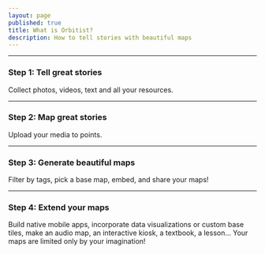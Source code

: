 ```yaml
---
layout: page
published: true
title: What is Orbitist?
description: How to tell stories with beautiful maps
---
```

<hr>
<div class="row">
	<div class="col-md-2" style="text-align: center;">
		<i style="font-size:100px;" class="fa fa-camera-retro"></i>
	</div><!-- col-md-2 -->
	<div class="col-md-10">
		<h3>Step 1: Tell great stories</h3>
		<p class="lead">Collect photos, videos, text and all your resources.</p>
	</div><!-- col-md-10 -->
</div><!-- row -->
<hr>
<div class="row">
	<div class="col-md-2" style="text-align: center;">
		<i style="font-size:100px;" class="fa fa-map-marker"></i>
	</div><!-- col-md-2 -->
	<div class="col-md-10">
		<h3>Step 2: Map great stories</h3>
		<p class="lead">Upload your media to points.</p>
	</div><!-- col-md-10 -->
</div><!-- row -->
<hr>
<div class="row">
	<div class="col-md-2" style="text-align: center;">
		<i style="font-size:100px;" class="fa fa-refresh"></i>
	</div><!-- col-md-2 -->
	<div class="col-md-10">
		<h3>Step 3: Generate beautiful maps</h3>
		<p class="lead">Filter by tags, pick a base map, embed, and share your maps!</p>
	</div><!-- col-md-10 -->
</div><!-- row -->
<hr>
<div class="row">
	<div class="col-md-2" style="text-align: center;">
		<i style="font-size:100px;" class="fa fa-rocket"></i>
	</div><!-- col-md-2 -->
	<div class="col-md-10">
		<h3>Step 4: Extend your maps</h3>
		<p class="lead">Build native mobile apps, incorporate data visualizations or custom base tiles, make an audio map, an interactive kiosk, a textbook, a lesson... Your maps are limited only by your imagination!</p>
	</div><!-- col-md-10 -->
</div><!-- row -->